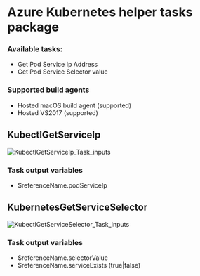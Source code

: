 # Azure Kubernetes helper tasks package

### Available tasks:
- Get Pod Service Ip Address
- Get Pod Service Selector value

### Supported build agents
- Hosted macOS build agent (supported)
- Hosted VS2017 (supported)

## KubectlGetServiceIp
![KubectlGetServiceIp_Task_inputs](img/v1/getServiceIp.v1.jpg)

### Task output variables
- $referenceName.podServiceIp

## KubernetesGetServiceSelector
![KubectlGetServiceSelector_Task_inputs](img/v1/getSelectorValue.v1.jpg)

### Task output variables
- $referenceName.selectorValue
- $referenceName.serviceExists (true|false)